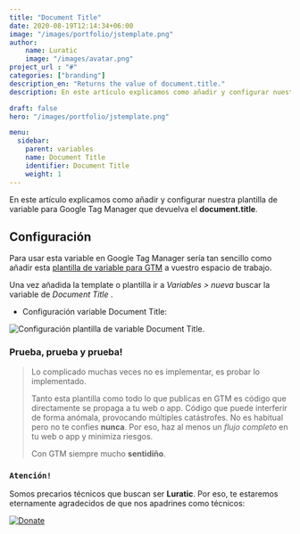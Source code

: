 ```yaml
---
title: "Document Title"
date: 2020-08-19T12:14:34+06:00
image: "/images/portfolio/jstemplate.png"
author:
    name: Luratic
    image: "/images/avatar.png"
project_url : "#"
categories: ["branding"]
description_en: "Returns the value of document.title."
description: En este artículo explicamos como añadir y configurar nuestra plantilla de  variable para Google Tag Manager que devuelva el **document.title**.

draft: false
hero: "/images/portfolio/jstemplate.png"

menu:
  sidebar:
    parent: variables
    name: Document Title
    identifier: Document Title
    weight: 1
---
```


En este artículo explicamos como añadir y configurar nuestra plantilla de  variable para Google Tag Manager que devuelva el **document.title**.

##   Configuración

Para usar esta variable en Google Tag Manager sería tan sencillo como añadir esta [plantilla de variable para GTM](https://tagmanager.google.com/gallery/#/owners/precariostecnicos/templates/DocumentTitle) a vuestro espacio de trabajo.

Una vez añadida la template o plantilla ir a *Variables > nueva* buscar la variable de *Document Title* .

- Configuración variable Document Title:

![Configuración plantilla de variable Document Title](https://user-images.githubusercontent.com/26126066/90538820-5c11fb80-e17f-11ea-83a5-0dff5a92c8e4.png).



### Prueba, prueba y prueba!

>Lo complicado muchas veces no es implementar, es probar lo implementado. 
>
>Tanto esta plantilla como todo lo que publicas en GTM es código que directamente se propaga a tu web o app. 
Código que puede interferir de forma anómala, provocando múltiples catástrofes. No es habitual pero no te confies **nunca**. Por eso, haz al menos un *flujo completo* en tu web o app y minimiza riesgos. 
>
> Con GTM siempre mucho **sentidiño**.

### ```Atención!```
Somos precarios técnicos que buscan ser **Luratic**. Por eso, te estaremos eternamente agradecidos de que nos apadrines como técnicos: 

[![Donate](https://img.shields.io/badge/Donate-PayPal-green.svg)](https://www.paypal.com/cgi-bin/webscr?)